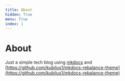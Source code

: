 ```yaml
---
title: About
hidden: True
menu: True
index: 1
---
```

# About

Just a simple tech blog using [mkdocs](https://www.mkdocs.org/) and [https://github.com/kubilus1/mkdocs-rebalance-theme](https://github.com/kubilus1/mkdocs-rebalance-theme)
